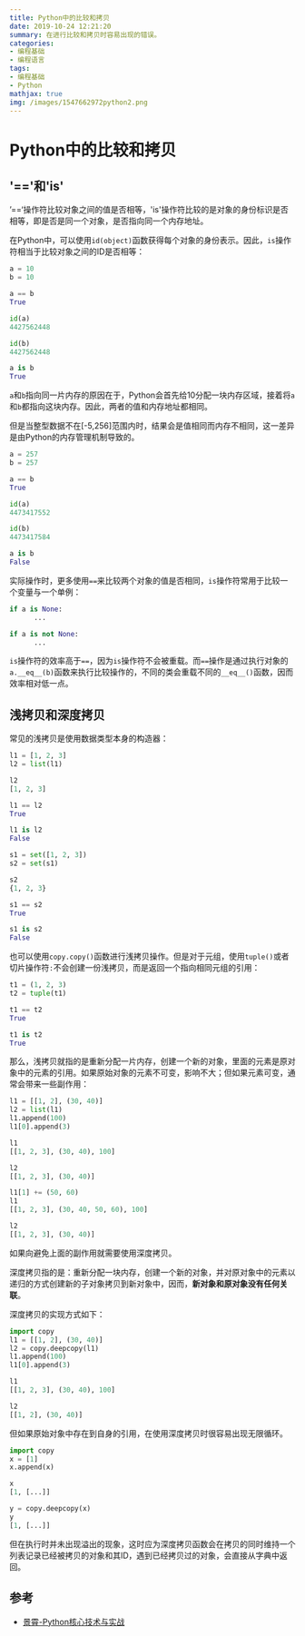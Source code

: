 ```yaml
---
title: Python中的比较和拷贝
date: 2019-10-24 12:21:20
summary: 在进行比较和拷贝时容易出现的错误。
categories:
- 编程基础
- 编程语言
tags:
- 编程基础
- Python
mathjax: true
img: /images/1547662972python2.png
---
```


# Python中的比较和拷贝

## '=='和'is'

’==‘操作符比较对象之间的值是否相等，'is'操作符比较的是对象的身份标识是否相等，即是否是同一个对象，是否指向同一个内存地址。

在Python中，可以使用`id(object)`函数获得每个对象的身份表示。因此，`is`操作符相当于比较对象之间的ID是否相等：

```python
a = 10
b = 10

a == b
True

id(a)
4427562448

id(b)
4427562448

a is b
True
```

`a`和`b`指向同一片内存的原因在于，Python会首先给10分配一块内存区域，接着将`a`和`b`都指向这块内存。因此，两者的值和内存地址都相同。

但是当整型数据不在[-5,256]范围内时，结果会是值相同而内存不相同，这一差异是由Python的内存管理机制导致的。

```python
a = 257
b = 257

a == b
True

id(a)
4473417552

id(b)
4473417584

a is b
False
```

实际操作时，更多使用`==`来比较两个对象的值是否相同，`is`操作符常用于比较一个变量与一个单例：

```python
if a is None:
      ...

if a is not None:
      ...
```

`is`操作符的效率高于`==`，因为`is`操作符不会被重载。而`==`操作是通过执行对象的`a.__eq__(b)`函数来执行比较操作的，不同的类会重载不同的`__eq__()`函数，因而效率相对低一点。

## 浅拷贝和深度拷贝

常见的浅拷贝是使用数据类型本身的构造器：

```python
l1 = [1, 2, 3]
l2 = list(l1)

l2
[1, 2, 3]

l1 == l2
True

l1 is l2
False

s1 = set([1, 2, 3])
s2 = set(s1)

s2
{1, 2, 3}

s1 == s2
True

s1 is s2
False
```

也可以使用`copy.copy()`函数进行浅拷贝操作。但是对于元组，使用`tuple()`或者切片操作符`:`不会创建一份浅拷贝，而是返回一个指向相同元组的引用：

```python
t1 = (1, 2, 3)
t2 = tuple(t1)

t1 == t2
True

t1 is t2
True
```

那么，浅拷贝就指的是重新分配一片内存，创建一个新的对象，里面的元素是原对象中的元素的引用。如果原始对象的元素不可变，影响不大；但如果元素可变，通常会带来一些副作用：

```python
l1 = [[1, 2], (30, 40)]
l2 = list(l1)
l1.append(100)
l1[0].append(3)

l1
[[1, 2, 3], (30, 40), 100]

l2
[[1, 2, 3], (30, 40)]

l1[1] += (50, 60)
l1
[[1, 2, 3], (30, 40, 50, 60), 100]

l2
[[1, 2, 3], (30, 40)]
```

如果向避免上面的副作用就需要使用深度拷贝。

深度拷贝指的是：重新分配一块内存，创建一个新的对象，并对原对象中的元素以递归的方式创建新的子对象拷贝到新对象中，因而，**新对象和原对象没有任何关联**。

深度拷贝的实现方式如下：

```python
import copy
l1 = [[1, 2], (30, 40)]
l2 = copy.deepcopy(l1)
l1.append(100)
l1[0].append(3)

l1
[[1, 2, 3], (30, 40), 100]

l2 
[[1, 2], (30, 40)]
```

但如果原始对象中存在到自身的引用，在使用深度拷贝时很容易出现无限循环。

```python
import copy
x = [1]
x.append(x)

x
[1, [...]]

y = copy.deepcopy(x)
y
[1, [...]]
```

但在执行时并未出现溢出的现象，这时应为深度拷贝函数会在拷贝的同时维持一个列表记录已经被拷贝的对象和其ID，遇到已经拷贝过的对象，会直接从字典中返回。

## 参考

* [景霄-Python核心技术与实战](https://time.geekbang.org/column/article/100105)